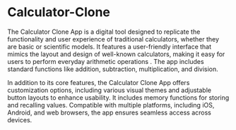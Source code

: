 # Calculator-Clone

The Calculator Clone App is a digital tool designed to replicate the functionality and user experience of traditional calculators, whether they are basic or scientific models. It features a user-friendly interface that mimics the layout and design of well-known calculators, making it easy for users to perform everyday arithmetic operations . The app includes standard functions like addition, subtraction, multiplication, and division.

In addition to its core features, the Calculator Clone App offers customization options, including various visual themes and adjustable button layouts to enhance usability. It includes memory functions for storing and recalling values. Compatible with multiple platforms, including iOS, Android, and web browsers, the app ensures seamless access across devices. 
